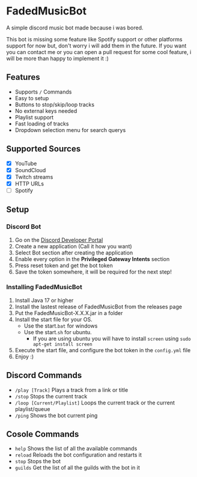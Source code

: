 # FadedMusicBot
A simple discord music bot made because i was bored.

This bot is missing some feature like Spotify support or other platforms support for now but, don't worry i will add them in the future.
If you want you can contact me or you can open a pull request for some cool feature, i will be more than happy to implement it :)

## Features
- Supports `/` Commands
- Easy to setup
- Buttons to stop/skip/loop tracks
- No external keys needed
- Playlist support
- Fast loading of tracks
- Dropdown selection menu for search querys

## Supported Sources
- [x] YouTube
- [x] SoundCloud
- [x] Twitch streams
- [x] HTTP URLs
- [ ] Spotify

## Setup

### Discord Bot

1. Go on the [Discord Developer Portal](https://discord.com/developers/applications)
2. Create a new application (Call it how you want)
3. Select Bot section after creating the application
4. Enable every option in the **Privileged Gateway Intents** section
5. Press reset token and get the bot token
6. Save the token somewhere, it will be required for the next step!

### Installing FadedMusicBot

1. Install Java 17 or higher
2. Install the lastest release of FadedMusicBot from the releases page
3. Put the FadedMusicBot-X.X.X.jar in a folder
4. Install the start file for your OS.
   - Use the start.`bat` for windows
   - Use the start.`sh` for ubuntu.
     - If you are using ubuntu you will have to install `screen` using `sudo apt-get install screen`
5. Execute the start file, and configure the bot token in the `config.yml` file
6. Enjoy :)

## Discord Commands
- `/play [Track]` Plays a track from a link or title
- `/stop` Stops the current track
- `/loop [Current/Playlist]` Loops the current track or the current playlist/queue
- `/ping` Shows the bot current ping

## Cosole Commands
- `help` Shows the list of all the available commands
- `reload` Reloads the bot configuration and restarts it
- `stop` Stops the bot
- `guilds` Get the list of all the guilds with the bot in it
